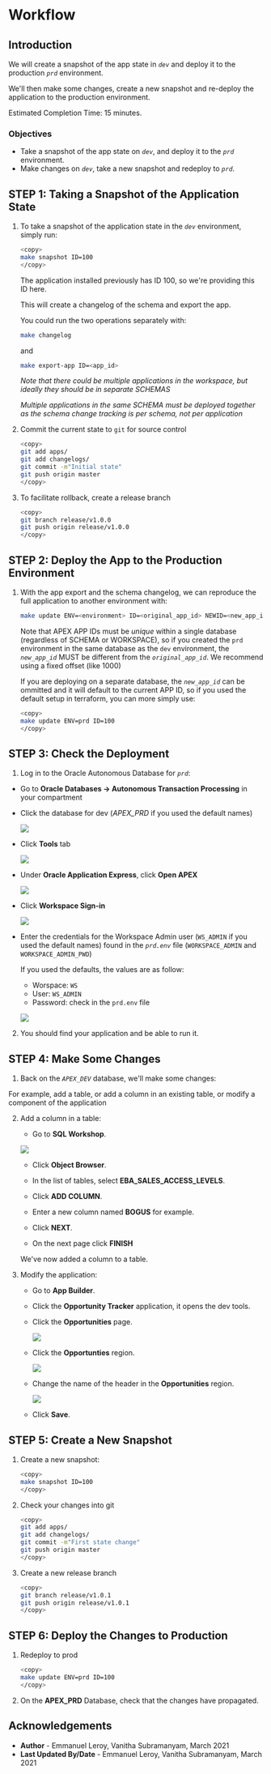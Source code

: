 # Workflow

## Introduction

We will create a snapshot of the app state in *`dev`* and deploy it to the production *`prd`* environment.

We'll then make some changes, create a new snapshot and re-deploy the application to the production environment.

Estimated Completion Time: 15 minutes.

### Objectives

- Take a snapshot of the app state on *`dev`*, and deploy it to the *`prd`* environment.
- Make changes on *`dev`*, take a new snapshot and redeploy to *`prd`*.

## **STEP 1:** Taking a Snapshot of the Application State

1. To take a snapshot of the application state in the *`dev`* environment, simply run:

    ```bash
    <copy>
    make snapshot ID=100
    </copy>
    ```

    The application installed previously has ID 100, so we're providing this ID here.

    This will create a changelog of the schema and export the app.

    You could run the two operations separately with:

    ```bash
    make changelog
    ```

    and

    ```bash
    make export-app ID=<app_id>
    ```

    *Note that there could be multiple applications in the workspace, but ideally they should be in separate SCHEMAS*

    *Multiple applications in the same SCHEMA must be deployed together as the schema change tracking is per schema, not per application*

2. Commit the current state to `git` for source control

    ```bash
    <copy>
    git add apps/
    git add changelogs/
    git commit -m"Initial state"
    git push origin master
    </copy>
    ```

3. To facilitate rollback, create a release branch

    ```bash
    <copy>
    git branch release/v1.0.0
    git push origin release/v1.0.0
    </copy>
    ```

## **STEP 2:** Deploy the App to the Production Environment

1. With the app export and the schema changelog, we can reproduce the full application to another environment with:

    ```bash
    make update ENV=<environment> ID=<original_app_id> NEWID=<new_app_id>
    ```

    Note that APEX APP IDs must be *unique* within a single database (regardless of SCHEMA or WORKSPACE), so if you created the `prd` environment in the same database as the `dev` environment, the *`new_app_id`* MUST be different from the *`original_app_id`*. We recommend using a fixed offset (like 1000)

    If you are deploying on a separate database, the *`new_app_id`* can be ommitted and it will default to the current APP ID, so if you used the default setup in terraform, you can more simply use:

    ```bash
    <copy>
    make update ENV=prd ID=100
    </copy>
    ```

## **STEP 3:** Check the Deployment

1. Log in to the Oracle Autonomous Database for *`prd`*:

  - Go to **Oracle Databases -> Autonomous Transaction Processing** in your compartment
  - Click the database for dev (*APEX_PRD* if you used the default names)

    ![](./images/db-list-prd.png " ")

  - Click **Tools** tab

    ![](./images/atp-tools.png " ")

  - Under **Oracle Application Express**, click **Open APEX**

    ![](./images/open-apex.png " ")

  - Click **Workspace Sign-in**

    ![](./images/ws_signin.png " ")

  - Enter the credentials for the Workspace Admin user (`WS_ADMIN` if you used the default names) found in the *`prd.env`* file (`WORKSPACE_ADMIN` and `WORKSPACE_ADMIN_PWD`)

    If you used the defaults, the values are as follow:
    - Worspace: `WS`
    - User: `WS_ADMIN`
    - Password: check in the `prd.env` file

    ![](./images/signin.png " ")

2. You should find your application and be able to run it.

## **STEP 4:** Make Some Changes

1. Back on the *`APEX_DEV`* database, we'll make some changes:

  For example, add a table, or add a column in an existing table, or modify a component of the application

2. Add a column in a table:

    - Go to **SQL Workshop**.

    ![](./images/sql-workshop.png " ")

    - Click **Object Browser**.

    - In the list of tables, select **EBA\_SALES\_ACCESS\_LEVELS**.

    - Click **ADD COLUMN**.

    - Enter a new column named **BOGUS** for example.

    - Click **NEXT**.

    - On the next page click **FINISH**

    We've now added a column to a table.

3. Modify the application:

    - Go to **App Builder**.

    - Click the **Opportunity Tracker** application, it opens the dev tools.

    - Click the **Opportunities** page.

        ![](./images/opp-tracker-pages.png " ")

    - Click the **Opportunties** region.

        ![](./images/opp-region.png " ")

    - Change the name of the header in the **Opportunities** region.

        ![](./images/opp-change.png " ")

    - Click **Save**.

## **STEP 5:** Create a New Snapshot

1. Create a new snapshot:

    ```bash
    <copy>
    make snapshot ID=100
    </copy>
    ```

2. Check your changes into git

    ```bash
    <copy>
    git add apps/
    git add changelogs/
    git commit -m"First state change"
    git push origin master
    </copy>
    ```

3. Create a new release branch

    ```bash
    <copy>
    git branch release/v1.0.1
    git push origin release/v1.0.1
    </copy>
    ```

## **STEP 6:** Deploy the Changes to Production

1. Redeploy to prod

    ```bash
    <copy>
    make update ENV=prd ID=100
    </copy>
    ```

2. On the **APEX_PRD** Database, check that the changes have propagated.



## Acknowledgements

 - **Author** - Emmanuel Leroy, Vanitha Subramanyam, March 2021
 - **Last Updated By/Date** - Emmanuel Leroy, Vanitha Subramanyam, March 2021

